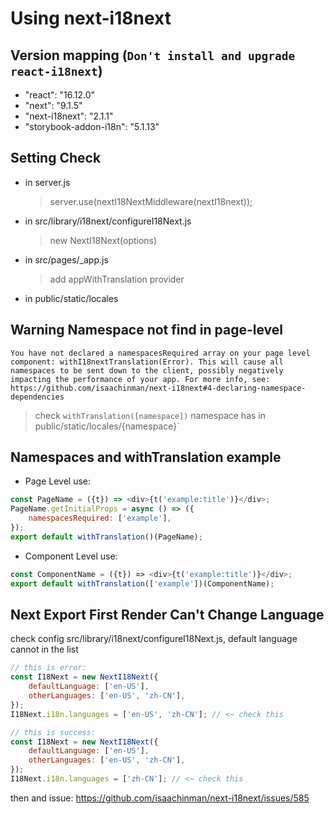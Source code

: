 # Using next-i18next

## Version mapping (`Don't install and upgrade react-i18next`)
- "react": "16.12.0"
- "next": "9.1.5"
- "next-i18next": "2.1.1"
- "storybook-addon-i18n": "5.1.13"

## Setting Check 
- in server.js
  > server.use(nextI18NextMiddleware(nextI18next));
- in src/library/i18next/configureI18Next.js
  > new NextI18Next(options)
- in src/pages/_app.js
  > add appWithTranslation provider
- in public/static/locales  
  
## Warning Namespace not find in page-level

`You have not declared a namespacesRequired array on your page level component: withI18nextTranslation(Error). This will cause all namespaces to be sent down to the client, possibly negatively impacting the performance of your app. For more info, see: https://github.com/isaachinman/next-i18next#4-declaring-namespace-dependencies`

> check `withTranslation([namespace])` namespace has in public/static/locales/{namespace}` 
  
## Namespaces and withTranslation example
- Page Level use:
```js
const PageName = ({t}) => <div>{t('example:title')}</div>;
PageName.getInitialProps = async () => ({
    namespacesRequired: ['example'],
});
export default withTranslation()(PageName);
```  
- Component Level use:
```js
const ComponentName = ({t}) => <div>{t('example:title')}</div>;
export default withTranslation(['example'])(ComponentName);
``` 


## Next Export First Render Can't Change Language
check config src/library/i18next/configureI18Next.js, default language cannot in the list

```js
// this is error:
const I18Next = new NextI18Next({
    defaultLanguage: ['en-US'],
    otherLanguages: ['en-US', 'zh-CN'],
});
I18Next.i18n.languages = ['en-US', 'zh-CN']; // <~ check this

// this is success:
const I18Next = new NextI18Next({
    defaultLanguage: ['en-US'],
    otherLanguages: ['en-US', 'zh-CN'],
});
I18Next.i18n.languages = ['zh-CN']; // <~ check this

``` 
then and issue: https://github.com/isaachinman/next-i18next/issues/585
